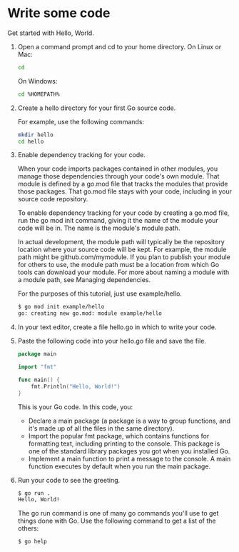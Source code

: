 # Write some code
Get started with Hello, World.

1. Open a command prompt and cd to your home directory.
	On Linux or Mac:
	```bash
	cd
	```
	On Windows:
	```bash
	cd %HOMEPATH%
	```

2. Create a hello directory for your first Go source code.

	For example, use the following commands:
	```bash
	mkdir hello
	cd hello
	```

3. Enable dependency tracking for your code.

	When your code imports packages contained in other modules, you manage those dependencies through your code's own module. That module is defined by a go.mod file that tracks the modules that provide those packages. That go.mod file stays with your code, including in your source code repository.

	To enable dependency tracking for your code by creating a go.mod file, run the go mod init command, giving it the name of the module your code will be in. The name is the module's module path.

	In actual development, the module path will typically be the repository location where your source code will be kept. For example, the module path might be github.com/mymodule. If you plan to publish your module for others to use, the module path must be a location from which Go tools can download your module. For more about naming a module with a module path, see Managing dependencies.

	For the purposes of this tutorial, just use example/hello.
	```bash
	$ go mod init example/hello
	go: creating new go.mod: module example/hello
	```

4. In your text editor, create a file hello.go in which to write your code.

5. Paste the following code into your hello.go file and save the file.
	```go
	package main

	import "fmt"

	func main() {
		fmt.Println("Hello, World!")
	}
	```

	This is your Go code. In this code, you:

	- Declare a main package (a package is a way to group functions, and it's made up of all the files in the same directory).
	- Import the popular fmt package, which contains functions for formatting text, including printing to the console. This package is one of the standard library packages you got when you installed Go.
	- Implement a main function to print a message to the console. A main function executes by default when you run the main package.

6. Run your code to see the greeting.
	```bash
	$ go run .
	Hello, World!
	```

	The go run command is one of many go commands you'll use to get things done with Go. Use the following command to get a list of the others:
	```bash
	$ go help
	```
